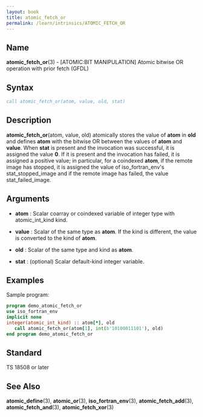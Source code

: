 ```yaml
---
layout: book
title: atomic_fetch_or
permalink: /learn/intrinsics/ATOMIC_FETCH_OR
---
```

## __Name__

__atomic\_fetch\_or__(3) - \[ATOMIC:BIT MANIPULATION\] Atomic bitwise OR operation with prior fetch
(GFDL)

## __Syntax__
```fortran
call atomic_fetch_or(atom, value, old, stat)
```
## __Description__

__atomic\_fetch\_or__(atom, value, old) atomically stores the value of
__atom__ in __old__ and defines __atom__ with the bitwise OR between the values of
__atom__ and __value__. When __stat__ is present and the invocation was successful,
it is assigned the value __0__. If it is present and the invocation has
failed, it is assigned a positive value; in particular, for a coindexed
__atom__, if the remote image has stopped, it is assigned the value of
iso\_fortran\_env's stat\_stopped\_image and if the remote image has
failed, the value stat\_failed\_image.

## __Arguments__

  - __atom__
    : Scalar coarray or coindexed variable of integer type with
    atomic\_int\_kind kind.

  - __value__
    : Scalar of the same type as __atom__. If the kind is different, the value
    is converted to the kind of __atom__.

  - __old__
    : Scalar of the same type and kind as __atom__.

  - __stat__
    : (optional) Scalar default-kind integer variable.

## __Examples__

Sample program:

```fortran
program demo_atomic_fetch_or
use iso_fortran_env
implicit none
integer(atomic_int_kind) :: atom[*], old
   call atomic_fetch_or(atom[1], int(b'10100011101'), old)
end program demo_atomic_fetch_or
```

## __Standard__

TS 18508 or later

## __See Also__

__atomic\_define__(3), __atomic\_or__(3), __iso\_fortran\_env__(3),
__atomic\_fetch\_add__(3), __atomic\_fetch\_and__(3),
__atomic\_fetch\_xor__(3)
